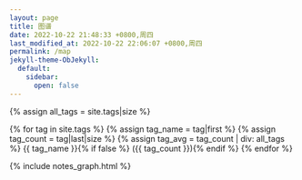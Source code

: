 ```yaml
---
layout: page
title: 图谱
date: 2022-10-22 21:48:33 +0800,周四
last_modified_at: 2022-10-22 22:06:07 +0800,周四
permalink: /map
jekyll-theme-ObJekyll:
  default:
    sidebar:
      open: false
---
```


{% assign all_tags = site.tags|size %}
<div class="tagcloud">{% for tag in site.tags %}
    {% assign tag_name = tag|first %}
    {% assign tag_count = tag|last|size %}
    {% assign tag_avg = tag_count | div: all_tags %}
    <span class="tag" style="font-size: {{ tag_avg | times: 25 }}%;">{{ tag_name }}</span>{% if false %} ({{ tag_count }}){% endif %}
{% endfor %}</div>

{% include notes_graph.html %}